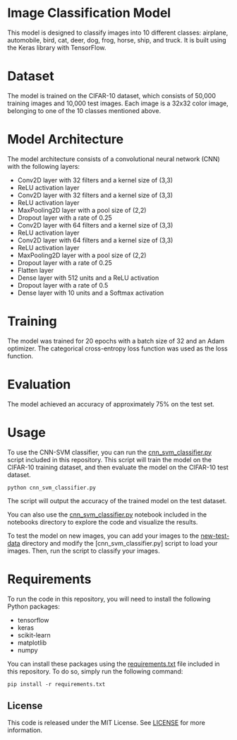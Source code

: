 # Image Classification Model
This model is designed to classify images into 10 different classes: airplane, automobile, bird, cat, deer, dog, frog, horse, ship, and truck. It is built using the Keras library with TensorFlow.

# Dataset
The model is trained on the CIFAR-10 dataset, which consists of 50,000 training images and 10,000 test images. Each image is a 32x32 color image, belonging to one of the 10 classes mentioned above.

# Model Architecture
The model architecture consists of a convolutional neural network (CNN) with the following layers:

- Conv2D layer with 32 filters and a kernel size of (3,3)
- ReLU activation layer
- Conv2D layer with 32 filters and a kernel size of (3,3)
- ReLU activation layer
- MaxPooling2D layer with a pool size of (2,2)
- Dropout layer with a rate of 0.25
- Conv2D layer with 64 filters and a kernel size of (3,3)
- ReLU activation layer
- Conv2D layer with 64 filters and a kernel size of (3,3)
- ReLU activation layer
- MaxPooling2D layer with a pool size of (2,2)
- Dropout layer with a rate of 0.25
- Flatten layer
- Dense layer with 512 units and a ReLU activation
- Dropout layer with a rate of 0.5
- Dense layer with 10 units and a Softmax activation

# Training
The model was trained for 20 epochs with a batch size of 32 and an Adam optimizer. The categorical cross-entropy loss function was used as the loss function.

# Evaluation
The model achieved an accuracy of approximately 75% on the test set.

# Usage
To use the CNN-SVM classifier, you can run the [cnn_svm_classifier.py](cnn_svm_classifier.py) script included in this repository. This script will train the model on the CIFAR-10 training dataset, and then evaluate the model on the CIFAR-10 test dataset.
```
python cnn_svm_classifier.py
```

The script will output the accuracy of the trained model on the test dataset.

You can also use the [cnn_svm_classifier.py](cnn_svm_classifier.py) notebook included in the notebooks directory to explore the code and visualize the results.

To test the model on new images, you can add your images to the [new-test-data](new-test-data) directory and modify the [cnn_svm_classifier.py] script to load your images. Then, run the script to classify your images.

# Requirements
To run the code in this repository, you will need to install the following Python packages:

- tensorflow
- keras 
- scikit-learn 
- matplotlib 
- numpy

You can install these packages using the [requirements.txt](requirements.txt) file included in this repository. To do so, simply run the following command:
```
pip install -r requirements.txt
```

## License

This code is released under the MIT License. See [LICENSE](LICENSE) for more information.
